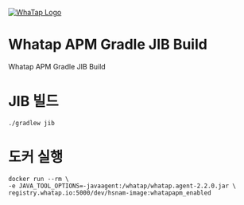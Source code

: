 [![WhaTap Logo](https://www.whatap.io/img/common/whatap_logo_re.svg)](https://www.whatap.io/)
# Whatap APM Gradle JIB Build

Whatap APM Gradle JIB Build

# JIB 빌드

```
./gradlew jib
```

# 도커 실행

```
docker run --rm \
-e JAVA_TOOL_OPTIONS=-javaagent:/whatap/whatap.agent-2.2.0.jar \
registry.whatap.io:5000/dev/hsnam-image:whatapapm_enabled 
```
